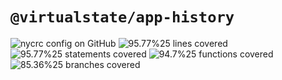 # `@virtualstate/app-history`

[//]: # (badges)

![nycrc config on GitHub](https://img.shields.io/nycrc/virtualstate/app-history) ![95.77%25 lines covered](https://img.shields.io/badge/lines-95.77%25-brightgreen) ![95.77%25 statements covered](https://img.shields.io/badge/statements-95.77%25-brightgreen) ![94.7%25 functions covered](https://img.shields.io/badge/functions-94.7%25-brightgreen) ![85.36%25 branches covered](https://img.shields.io/badge/branches-85.36%25-brightgreen)

[//]: # (badges)